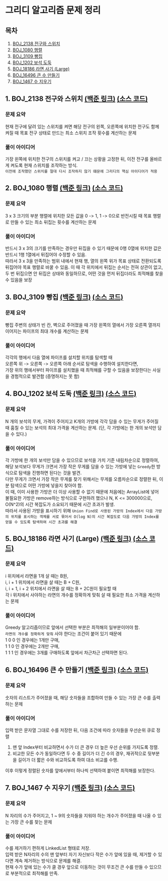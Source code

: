 # 그리디 알고리즘 문제 정리

## 목차

1. [BOJ_2138 전구와 스위치](#1-boj_2138-전구와-스위치-백준-링크-소스-코드)
2. [BOJ_1080 행렬](#2-boj_1080-행렬-백준-링크-소스-코드)
3. [BOJ_3109 빵집](#3-boj_3109-빵집-백준-링크-소스-코드)
4. [BOJ_1202 보석 도둑](#4-boj_1202-보석-도둑-백준-링크-소스-코드)
5. [BOJ_18186 라면 사기 (Large)](#5-boj_18186-라면-사기-large-백준-링크-소스-코드)
6. [BOJ_16496 큰 수 만들기](#6-boj_16496-큰-수-만들기-백준-링크-소스-코드)
7. [BOJ_1467 수 지우기](#7-boj_1467-수-지우기-백준-링크-소스-코드)

## 1. BOJ_2138 전구와 스위치 [(백준 링크)](https://www.acmicpc.net/problem/2138) [(소스 코드)](https://github.com/rldnjs7723/CodingTest/blob/main/BOJ/2000/Main_2138.java)

### 문제 요약

현재 전구에 달려 있는 스위치를 켜면 해당 전구의 왼쪽, 오른쪽에 위치한 전구도 함께 켜질 때 목표 전구 상태로 만드는 최소 스위치 조작 횟수를 계산하는 문제

### 풀이 아이디어

가장 왼쪽에 위치한 전구의 스위치를 켜고 / 끄는 상황을 고정한 뒤, 이전 전구를 올바르게 켜도록 현재 스위치를 조작하는 방식.  
`이전에 조작했던 스위치를 절대 다시 조작하지 않기 떄문에 그리디의 핵심 아이디어가 적용`

## 2. BOJ_1080 행렬 [(백준 링크)](https://www.acmicpc.net/problem/1080) [(소스 코드)](https://github.com/rldnjs7723/CodingTest/blob/main/BOJ/1000/Main_1080.java)

### 문제 요약

3 x 3 크기의 부분 행렬에 위치한 모든 값을 0 -> 1, 1 -> 0으로 반전시킬 때 목표 행렬로 만들 수 있는 최소 뒤집는 횟수를 계산하는 문제

### 풀이 아이디어

반드시 3 x 3의 크기를 만족하는 경우만 뒤집을 수 있기 때문에 0행 0열에 위치한 값은 반드시 1행 1열에서 뒤집어야 수정할 수 있음.  
따라서 3 x 3을 만족하는 범위 내에서 현재 행, 열의 왼쪽 위가 목표 상태로 전환되도록 뒤집어야 목표 행렬로 바꿀 수 있음.
이 때 각 위치에서 뒤집는 순서는 전혀 상관이 없고, 두 번 뒤집으면 안 뒤집은 상태와 동일하므로, 어떤 것을 먼저 뒤집더라도 최적해를 찾을 수 있음을 보장

## 3. BOJ_3109 빵집 [(백준 링크)](https://www.acmicpc.net/problem/3109) [(소스 코드)](https://github.com/rldnjs7723/CodingTest/blob/main/BOJ/3000/Main_3109.java)

### 문제 요약

빵집 주변의 상태가 빈 칸, 벽으로 주어졌을 때 가장 왼쪽의 열에서 가장 오른쪽 열까지 이어지는 파이프의 최대 개수를 계산하는 문제

### 풀이 아이디어

각각의 행에서 다음 열에 파이프를 설치할 위치를 탐색할 때  
오른쪽 위 -> 오른쪽 -> 오른쪽 아래 순서로 탐색을 수행하여 설치한다면,  
가장 위의 행에서부터 파이프를 설치했을 때 최적해를 구할 수 있음을 보장한다는 사실을 경험적으로 발견함 (증명하지는 못 함)

## 4. BOJ_1202 보석 도둑 [(백준 링크)](https://www.acmicpc.net/problem/1202) [(소스 코드)](https://github.com/rldnjs7723/CodingTest/blob/main/BOJ/1000/Main_1202.java)

### 문제 요약

N 개의 보석의 무게, 가격이 주어지고 K개의 가방에 각각 담을 수 있는 무게가 주어질 때 훔칠 수 있는 보석의 최대 가격을 계산하는 문제. (단, 각 가방에는 한 개의 보석만 담을 수 있다.)

### 풀이 아이디어

각 가방에 한 개의 보석만 담을 수 있으므로 보석을 가치 기준 내림차순으로 정렬하여, 해당 보석보다 무게가 크면서 가장 작은 무게를 담을 수 있는 가방에 넣는 `Greedy`한 방식으로 탐색을 진행하면 된다는 것을 발견.  
다만 무게가 크면서 가장 작은 무게를 찾기 위해서는 무게를 오름차순으로 정렬한 뒤, 이분 탐색으로 어떤 가방에 넣을지 찾아야 함.  
이 때, 이미 사용한 가방은 더 이상 사용할 수 없기 때문에 처음에는 ArrayList에 넣어 불필요한 가방은 remove하는 방식으로 구현하려 했으나 N, K <= 300000으로, O(N^2)의 시간 복잡도가 소요되기 때문에 시간 초과가 발생.  
따라서 사용된 가방을 표시하기 위해 `Union Find로 사용된 가방의 Index에서 다음 가방의 위치를 표시하는 객체를 서로 묶어서 O(log N)의 시간 복잡도로 다음 가방의 Index를 얻을 수 있도록 탐색하여 시간 초과를 해결`

## 5. BOJ_18186 라면 사기 (Large) [(백준 링크)](https://www.acmicpc.net/problem/18186) [(소스 코드)](https://github.com/rldnjs7723/CodingTest/blob/main/BOJ/18000/Main_18186.java)

### 문제 요약

i 위치에서 라면을 1개 살 때는 B원,  
i, i + 1 위치에서 라면을 살 때는 B + C원,  
i, i + 1, i + 2 위치에서 라면을 살 때는 B + 2C원이 필요할 때  
각 i 위치에서 사야하는 라면의 개수를 정확하게 맞춰 살 때 필요한 최소 가격을 계산하는 문제

### 풀이 아이디어

Greedy 알고리즘이므로 앞에서 선택한 부분은 최적해의 일부분이어야 함.  
`라면의 개수를 정확하게 맞춰` 사야 한다는 조건이 붙어 있기 때문에  
1 0 0 인 경우에는 1개만 구매,  
1 1 0 인 경우에는 2개만 구매,  
1 1 1 인 경우에는 3개를 구매하도록 앞에서 차근차근 선택하면 된다.

## 6. BOJ_16496 큰 수 만들기 [(백준 링크)](https://www.acmicpc.net/problem/16496) [(소스 코드)](https://github.com/rldnjs7723/CodingTest/blob/main/BOJ/16000/Main_16496.java)

### 문제 요약

숫자의 리스트가 주어졌을 때, 해당 숫자들을 조합하여 만들 수 있는 가장 큰 수를 출력하는 문제

### 풀이 아이디어

입력 받은 문자열 그대로 수를 저장한 뒤, 다음 조건에 따라 숫자들을 우선순위 큐로 정렬

1. 맨 앞 Index부터 비교하면서 수가 더 큰 경우 더 높은 우선 순위를 가지도록 정렬.
2. 비교한 모든 수가 동일하다면 두 수 중 길이가 더 긴 수의 경우, 재귀적으로 뒷부분을 길이가 더 짧은 수와 비교하도록 하여 대소 비교를 수행.

이후 이렇게 정렬된 숫자를 앞에서부터 하나씩 선택하여 붙이면 최적해를 보장한다.

## 7. BOJ_1467 수 지우기 [(백준 링크)](https://www.acmicpc.net/problem/1467) [(소스 코드)](https://github.com/rldnjs7723/CodingTest/blob/main/BOJ/1000/Main_1467.java)

### 문제 요약

N 자리의 수가 주어지고, 1 ~ 9의 숫자들을 지워야 하는 개수가 주어졌을 때 나올 수 있는 가장 큰 수를 찾는 문제

### 풀이 아이디어

수를 제거하기 편하게 LinkedList 형태로 저장.  
입력 받은 N자리의 수의 맨 앞부터 자기 자신보다 작은 수가 앞에 있을 때, 제거할 수 있다면 계속 제거하는 방식으로 문제를 해결.  
현재 수가 앞에 있는 수가 클 경우 앞으로 이동하는 것이 무조건 큰 수를 만들 수 있으므로 부분적으로 최적해를 만족.
